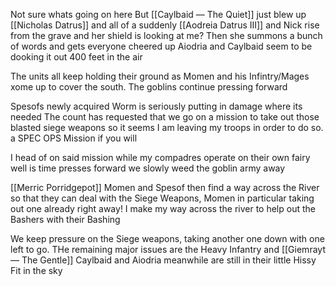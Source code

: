 Not sure whats going on here
But [[Caylbaid ― The Quiet]] just blew up [[Nicholas Datrus]] and all of a suddenly [[Aodreia Datrus Ⅲ]] and Nick rise from the grave and her shield is looking at me? Then she summons a bunch of words and gets everyone cheered up
Aiodria and Caylbaid seem to be dooking it out 400 feet in the air

The units all keep holding their ground as Momen and his Infintry/Mages xome up to cover the south.  The goblins continue pressing forward

Spesofs newly acquired Worm is seriously putting in damage where its needed
The count has requested that we go on a mission to take out those blasted siege weapons so it seems I am leaving my troops in order to do so. a SPEC OPS Mission if you will

I head of on said mission while my compadres operate on their own fairy well 
is time presses forward we slowly weed the goblin army away

[[Merric Porridgepot]] Momen and Spesof then find a way across the River so that they can deal with the Siege Weapons, Momen in particular taking out one already right away!
I make my way across the river to help out the Bashers with their Bashing

We keep pressure on the Siege weapons, taking another one down with one left to go. THe remaining major issues are the Heavy Infantry and [[Giemrayt ― The Gentle]]
Caylbaid and Aiodria meanwhile are still in their little Hissy Fit in the sky